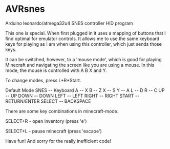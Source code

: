 AVRsnes
=======

Arduino leonardo/atmega32u4 SNES controller HID program


This one is special. When first plugged in it uses a mapping of buttons
that I find optimal for emulator controls. It allows me to use the
same keyboard keys for playing as I am when using this controller,
which just sends those keys.

It can be switched, however, to a 'mouse mode', which is good for
playing Minecraft and navigating the screen like you are using
a mouse. In this mode, the mouse is controlled with A B X and Y.

To change modes, press L+R+Start.



Default Mode
SNES	--	Keyboard
A	--	X
B	--	Z
X	--	S
Y	--	A
L	--	D
R	--	C
UP	--	UP
DOWN	--	DOWN
LEFT	--	LEFT
RIGHT	--	RIGHT
START	-- 	RETURN/ENTER
SELECT	--	BACKSPACE


There are some key combinations in minecraft-mode.

SELECT+R - open inventory (press 'e')

SELECT+L - pause minecraft (press 'escape')

Have fun! And sorry for the really inefficient code!


